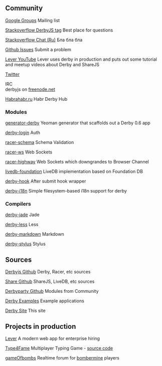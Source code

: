 ## Community

[Google Groups](https://groups.google.com/group/derbyjs)
Mailing list

[Stackoverflow DerbyJS tag](http://stackoverflow.com/questions/tagged/derbyjs)
Best place for questions

[Stackoverflow Chat (Ru)](http://chat.stackoverflow.com/rooms/41934/derbyjs-ru)
Бла бла бла

[Github Issues](https://github.com/derbyjs/derby/issues)
Submit a problem

[Lever YouTube](https://www.youtube.com/user/LeverApp)
Lever uses derby in production and puts out some tutorial and meetup videos about Derby and ShareJS

[Twitter](https://twitter.com/derbyjs)

IRC  
derbyjs on [freenode.net](http://freenode.net)

[Habrahabr.ru](http://habrahabr.ru/hub/derbyjs/)
Habr Derby Hub


### Modules

[generator-derby](https://github.com/derbyparty/generator-derby)
Yeoman generator that scaffolds out a Derby 0.6 app

[derby-login](https://github.com/derbyparty/derby-login)
Auth

[racer-schema](https://github.com/derbyparty/racer-schema)
Schema Validation

[racer-ws](https://github.com/derbyparty/racer-ws)
Web Sockets

[racer-highway](https://github.com/derbyparty/racer-highway)
Web Sockets which downgrandes to Browser Channel

[livedb-foundation](https://github.com/josephg/livedb-foundation)
LiveDB implementation based on Foundation DB

[derby-hook](https://github.com/derbyparty/derby-hook)
After submit hook wrapper

[derby-i18n](https://github.com/jamesknelson/derby-i18n)
Simple filesystem-based i18n support for derby


### Compilers

[derby-jade](https://github.com/derbyparty/derby-jade)
Jade

[derby-less](https://github.com/derbyjs/derby-less)
Less

[derby-markdown](https://github.com/derbyparty/derby-markdown)
Markdown

[derby-stylus](https://github.com/derbyjs/derby-stylus)
Stylus


## Sources

[Derbyjs Github](https://github.com/derbyjs)
Derby, Racer, etc sources

[Share Github](https://github.com/share)
ShareJS, LiveDB, etc sources

[Derbyparty Github](https://github.com/derbyparty)
Modules from Community

[Derby Examples](https://github.com/derbyjs/derby-examples)
Example applications

[Derby Site](https://github.com/derbyjs/derby-site)
This site


## Projects in production

[Lever](https://lever.co/)
A modern web app for enterprise hiring

[Type4Fame](http://type4fame.com/)
Multiplayer Typing Game - [source code](https://github.com/cray0000/type4fame)

[gameOfbombs](http://gameofbombs.com/community/)
Realtime forum for [bombermine](http://bombermine.com/) players
